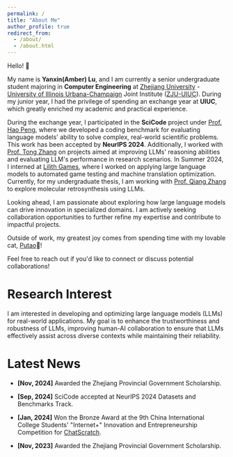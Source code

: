 ```yaml
---
permalink: /
title: "About Me"
author_profile: true
redirect_from: 
  - /about/
  - /about.html
---
```


Hello! 👋 

My name is **Yanxin(Amber) Lu**, and I am currently a senior undergraduate student majoring in **Computer Engineering** at [Zhejiang University](https://www.zju.edu.cn/english/) - [University of Illinois Urbana-Champaign](https://illinois.edu/) Joint Institute ([ZJU-UIUC](https://zjui.intl.zju.edu.cn/en)). During my junior year, I had the privilege of spending an exchange year at **UIUC**, which greatly enriched my academic and practical experience.

During the exchange year, I participated in the **SciCode** project under [Prof. Hao Peng](https://haopeng-nlp.github.io/), where we developed a coding benchmark for evaluating language models' ability to solve complex, real-world scientific problems. This work has been accepted by **NeurIPS 2024**. Additionally, I worked with [Prof. Tong Zhang](https://tongzhang-ml.org/) on projects aimed at improving LLMs' reasoning abilities and evaluating LLM's performance in research scenarios. In Summer 2024, I interned at [Lilith Games](https://www.lilith.com/?locale=en-US), where I worked on applying large language models to automated game testing and machine translation optimization. Currently, for my undergraduate thesis, I am working with [Prof. Qiang Zhang](https://qiangairesearcher.github.io/) to explore molecular retrosynthesis using LLMs.

Looking ahead, I am passionate about exploring how large language models can drive innovation in specialized domains. I am actively seeking collaboration opportunities to further refine my expertise and contribute to impactful projects.

Outside of work, my greatest joy comes from spending time with my lovable cat, [Putao](https://yanxinlu.github.io/portfolio/)🍇!

Feel free to reach out if you'd like to connect or discuss potential collaborations!

# Research Interest

I am interested in developing and optimizing large language models (LLMs) for real-world applications. My goal is to enhance the trustworthiness and robustness of LLMs, improving human-AI collaboration to ensure that LLMs effectively assist across diverse contexts while maintaining their reliability.

# Latest News

* __[Nov, 2024]__  Awarded the Zhejiang Provincial Government Scholarship.

* __[Sep, 2024]__  SciCode accepted at NeurIPS 2024 Datasets and Benchmarks Track.

* __[Jan, 2024]__  Won the Bronze Award at the 9th China International College Students' "Internet+" Innovation and Entrepreneurship Competition for [ChatScratch](https://yanxinlu.github.io/files/ChatScratch.pdf).

* __[Nov, 2023]__  Awarded the Zhejiang Provincial Government Scholarship.

